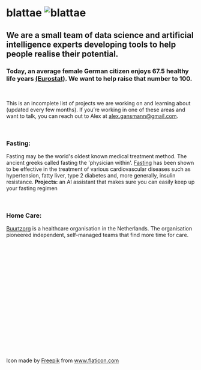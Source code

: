 # blattae <img src="http://s0288.pythonanywhere.com/static/insect_.png" alt="blattae" class="inline"/>

## We are a small team of data science and artificial intelligence experts developing tools to help people realise their potential. 
### Today, an average female German citizen enjoys 67.5 healthy life years <a href="http://ec.europa.eu/eurostat/statistics-explained/index.php?title=File:Healthy_life_years,_2015_(years)_YB17.png" title="Eurostat">(Eurostat)</a>. We want to help raise that number to 100.

<br/>
 
This is an incomplete list of projects we are working on and learning about (updated every few months).
If you’re working in one of these areas and want to talk, you can reach out to Alex at alex.gansmann@gmail.com.

<br/>

### Fasting:
Fasting may be the world's oldest known medical treatment method. The ancient greeks called fasting the 'physician within'. <a href="http://fastingmovie.com/" title="Fasting">Fasting</a> has been shown to be effective in the treatment of various cardiovascular diseases such as hypertension, fatty liver, type 2 diabetes and, more generally, insulin resistance.
**Projects:** an AI assistant that makes sure you can easily keep up your fasting regimen

<br/>

### Home Care:
<a href="https://www.buurtzorg.com/" title="Buurtzorg">Buurtzorg</a> is a healthcare organisation in the Netherlands. The organisation pioneered independent, self-managed teams that find more time for care. 

<br/>
<br/>
<br/>
<br/>
<br/>
<br/>
<br/>
<br/>
<br/>
<br/>
<br/>
<br/>
<br/>
<br/>
<br/>
<br/>
<br/>

Icon made by <a href="http://www.freepik.com" title="Freepik">Freepik</a> from www.flaticon.com
